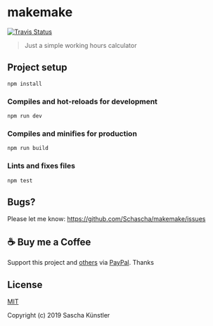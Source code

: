 # makemake

[![Travis Status](https://travis-ci.com/Schascha/makemake.svg?branch=master)](https://travis-ci.com/Schascha/makemake)

> Just a simple working hours calculator

## Project setup
```
npm install
```

### Compiles and hot-reloads for development
```
npm run dev
```

### Compiles and minifies for production
```
npm run build
```

### Lints and fixes files
```
npm test
```

## Bugs?

Please let me know: https://github.com/Schascha/makemake/issues

## :coffee: Buy me a Coffee

Support this project and [others](https://github.com/Schascha?tab=repositories) via [PayPal](https://www.paypal.me/LosZahlos). Thanks

## License

[MIT](./LICENSE)

Copyright (c) 2019 Sascha Künstler

